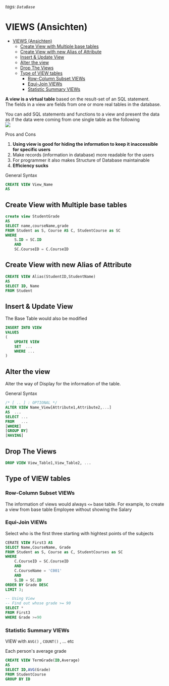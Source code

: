 ###### tags: `DataBase`  
# VIEWS (Ansichten)

- [VIEWS (Ansichten)](#views-ansichten)
  - [Create View with Multiple base tables](#create-view-with-multiple-base-tables)
  - [Create View with new Alias of Attribute](#create-view-with-new-alias-of-attribute)
  - [Insert \& Update View](#insert--update-view)
  - [Alter the view](#alter-the-view)
  - [Drop The Views](#drop-the-views)
  - [Type of VIEW tables](#type-of-view-tables)
    - [Row-Column Subset VIEWs](#row-column-subset-views)
    - [Equi-Join VIEWs](#equi-join-views)
    - [Statistic Summary VIEWs](#statistic-summary-views)

**A view is a virtual table** based on the result-set of an SQL statement.   
The fields in a view are fields from one or more real tables in the database.  

You can add SQL statements and functions to a view and present the data as if the data were coming from one single table as the following   
![](https://i.imgur.com/DeRrWon.png)   


Pros and Cons

1. **Using view is good for hiding the information to keep it inaccessible for specific users**   
2. Make records (information in database) more readable for the users    
3. For programmer it also makes Structure of Database maintainable   
4. **Efficiency sucks**

General Syntax
```sql
CREATE VIEW View_Name 
AS
```

## Create View with Multiple base tables 

```sql
create view StudentGrade
AS
SELECT name,courseName,grade
FROM Student as S, Course AS C, StudentCourse as SC
WHERE 
    S.ID = SC.ID 
    AND 
    SC.CourseID = C.CourseID
```

## Create View with new Alias of Attribute

```sql
CREATE VIEW Alias(StudentID,StudentName)
AS
SELECT ID, Name
FROM Student
```

##  Insert & Update View

The Base Table would also be modified 
```sql
INSERT INTO VIEW
VALUES
(
    UPDATE VIEW
    SET  ...
    WHERE ...
)
```

## Alter the view 

Alter the way of Display for the information of the table. 

General Syntax
```sql
/* [ .. ] : OPTIONAL */
ALTER VIEW Name_View[Attribute1,Attribute2,...]
AS  ... 
SELECT ...
FROM   ...
[WHERE] 
[GROUP BY]
[HAVING]
```

## Drop The Views
```sql
DROP VIEW View_Table1,View_Table2, ... 
```

## Type of VIEW tables

### Row-Column Subset VIEWs

The information of views would always `<=` base table.
For example, to create a view from base table Employee without showing the Salary

### Equi-Join VIEWs

Select who is the first three starting with hightest points of the subjects
```sql
CERATE VIEW First3 AS
SELECT Name,CourseName, Grade
FROM Student as S, Course as C, StudentCourses as SC
WHERE 
    C.CourseID = SC.CourseID 
    AND 
    C.CourseName = 'C001' 
    AND 
    S.ID = SC.ID
ORDER BY Grade DESC
LIMIT 3;

-- Using View 
-- Find out whose grade >= 90
SELECT *
FROM First3
WHERE Grade >=90
```
### Statistic Summary VIEWs

VIEW with `AVG()` , `COUNT()` , ... etc

Each person's average grade
```sql
CREATE VIEW TermGrade(ID,Average)
AS
SELECT ID,AVG(Grade)
FROM StudentCourse
GROUP BY ID
```
